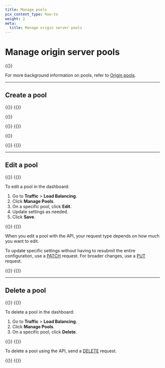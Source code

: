 ```yaml
---
title: Manage pools
pcx_content_type: how-to
weight: 2
meta:
  title: Manage origin server pools
---
```


# Manage origin server pools

{{<render file="_pool-definition.md">}}

For more background information on pools, refer to [Origin pools](/load-balancing/understand-basics/pools/).

---

## Create a pool

{{<tabs labels="Dashboard | API">}}
{{<tab label="dashboard" no-code="true">}}
 
{{<render file="_pool-create.md">}}
 
{{</tab>}}
{{<tab label="api" no-code="true">}}
 
{{<render file="_pool-create-api.md">}}
 
{{</tab>}}
{{</tabs>}}

---

## Edit a pool

{{<tabs labels="Dashboard | API">}}
{{<tab label="dashboard" no-code="true">}}
 
To edit a pool in the dashboard:

1.  Go to **Traffic** > **Load Balancing**.
2.  Click **Manage Pools**.
3.  On a specific pool, click **Edit**.
4.  Update settings as needed.
5.  Click **Save**.
 
{{</tab>}}
{{<tab label="api" no-code="true">}}
 
When you edit a pool with the API, your request type depends on how much you want to edit.

To update specific settings without having to resubmit the entire configuration, use a [PATCH](https://api.cloudflare.com/#account-load-balancer-pools-patch-pool) request. For broader changes, use a [PUT](https://api.cloudflare.com/#account-load-balancer-pools-update-pool) request.
 
{{</tab>}}
{{</tabs>}}

---

## Delete a pool

{{<tabs labels="Dashboard | API">}}
{{<tab label="dashboard" no-code="true">}}
 
To delete a pool in the dashboard:

1.  Go to **Traffic** > **Load Balancing**.
2.  Click **Manage Pools**.
3.  On a specific pool, click **Delete**.
 
{{</tab>}}
{{<tab label="api" no-code="true">}}
 
To delete a pool using the API, send a [DELETE](https://api.cloudflare.com/#account-load-balancer-pools-delete-pool) request.
 
{{</tab>}}
{{</tabs>}}